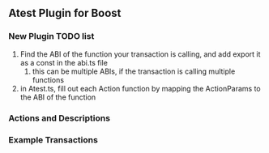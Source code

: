 ## Atest Plugin for Boost

### New Plugin TODO list

1.  Find the ABI of the function your transaction is calling, and add export it as a const in the abi.ts file
    1.  this can be multiple ABIs, if the transaction is calling multiple functions
2.  in Atest.ts, fill out each Action function by mapping the ActionParams to the ABI of the function



### Actions and Descriptions



### Example Transactions